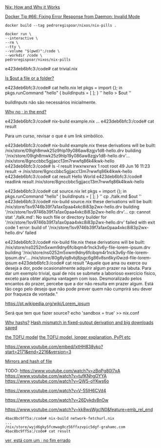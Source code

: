 


[Nix: How and Why it Works](https://www.youtube.com/watch?v=lxtHH838yko)


[Docker Tip #66: Fixing Error Response from Daemon: Invalid Mode](https://nickjanetakis.com/blog/docker-tip-66-fixing-error-response-from-daemon-invalid-mode)

`docker build --tag pedroregispoar/nixos/nix-pills .`

```
docker run \
--interactive \
--rm \
--tty \
--volume "$(pwd)":/code \
--workdir /code \
pedroregispoar/nixos/nix-pills
```


e423deb6bfc3:/code# cat trivial.nix 


[Is $out a file or a folder?](https://www.youtube.com/embed/lxtHH838yko?start=231&end=240&version=3)


e423deb6bfc3:/code# cat hello.nix 
let
  pkgs = import <nixpkgs> {};
in pkgs.runCommand "hello" { buildInputs = [ ]; }
  ''
    hello > $out
  ''

buildInputs não são necessários inicialmente.


[Why no ; in the end?](https://www.youtube.com/embed/lxtHH838yko?start=461&end=480&version=3)



e423deb6bfc3:/code# nix-build example.nix 
...
e423deb6bfc3:/code# cat result


Para um curso, revisar o que é um link simbólico.

e423deb6bfc3:/code# nix-build example.nix 
these derivations will be built:
  /nix/store/09igh8mwk25z9hlp19y086aw8zgjv1d8-hello.drv
building '/nix/store/09igh8mwk25z9hlp19y086aw8zgjv1d8-hello.drv'...
/nix/store/8gnccbbc5gjjacc13m7rwwfq86k4lkwk-hello
e423deb6bfc3:/code# ls -l result 
lrwxrwxrwx    1 root     root            49 Jun 16 11:23 result -> /nix/store/8gnccbbc5gjjacc13m7rwwfq86k4lkwk-hello
e423deb6bfc3:/code# cat result 
Hello World
e423deb6bfc3:/code# readlink result 
/nix/store/8gnccbbc5gjjacc13m7rwwfq86k4lkwk-hello



e423deb6bfc3:/code# cat source.nix 
let
  pkgs = import <nixpkgs> {};
in pkgs.runCommand "hello" { buildInputs = [ ]; }
  ''
    cp ./talk.md $out
  ''
e423deb6bfc3:/code# nix-build source.nix 
these derivations will be built:
  /nix/store/1sv9746b39f7a1ax0paa4xkc8i83p2wx-hello.drv
building '/nix/store/1sv9746b39f7a1ax0paa4xkc8i83p2wx-hello.drv'...
cp: cannot stat './talk.md': No such file or directory
builder for '/nix/store/1sv9746b39f7a1ax0paa4xkc8i83p2wx-hello.drv' failed with exit code 1
error: build of '/nix/store/1sv9746b39f7a1ax0paa4xkc8i83p2wx-hello.drv' failed



e423deb6bfc3:/code# nix-build file.nix 
these derivations will be built:
  /nix/store/ns0252m5xwm9dny6fcibqm4r1nck3v6y-file-lorem-ipsum.drv
building '/nix/store/ns0252m5xwm9dny6fcibqm4r1nck3v6y-file-lorem-ipsum.drv'...
/nix/store/80g6ylq8vbj8jsgc6g86v8sn6kyi0wzd-file-lorem-ipsum
e423deb6bfc3:/code# cat result 
"Aquele que ama ou exerce ou deseja a dor, pode ocasionalmente adquirir algum prazer na labuta. Para dar um exemplo trivial, qual de nós se submete a laborioso exercício físico, exceto para obter alguma vantagem com isso. Desmoralizado pelos encantos do prazer, percebe que a dor não resulta em prazer algum. Está tão cego pelo desejo que não pode prever quem não cumprirá seu dever por fraqueza de vontade."

https://pt.wikipedia.org/wiki/Lorem_ipsum



Será que tem que fazer source?
echo 'sandbox = true' >> nix.conf


[Why hashs?](https://www.youtube.com/embed/lxtHH838yko?start=1921&end=1977&version=3)
[Hash mismatch in fixed-output derivation and big downloads saved](https://www.youtube.com/embed/lxtHH838yko?start=2037&end=2082&version=3)

[the TOFU model](https://www.youtube.com/embed/lxtHH838yko?start=2126&end=2137&version=3)
[the TOFU model, longer explanation, PyPI etc](https://www.youtube.com/embed/lxtHH838yko?start=2126&end=2164&version=3)

https://www.youtube.com/embed/lxtHH838yko?start=2171&end=2216&version=3


[Mirrors and hash of file](https://www.youtube.com/embed/lxtHH838yko?start=2395&end=2416&version=3)



TODO:
https://www.youtube.com/watch?v=zBqPg80l7xA
https://www.youtube.com/watch?v=tufKNhgOYYA
https://www.youtube.com/watch?v=QW5-oYKws6o


https://www.youtube.com/watch?v=V-55IH6CVd4


https://www.youtube.com/watch?v=26Dykdv8nOw


https://www.youtube.com/watch?v=kk8wsWgclN0&feature=emb_rel_end


```
4bac8bc9ff5a:/code# nix-build network-fetchurl.nix
...
/nix/store/wyjd6gky5fcmwag0cz56ffxzvpic5dgf-grahamc.com
4bac8bc9ff5a:/code# cat result 
```

[ver, está com um ; no fim errado](https://www.youtube.com/embed/lxtHH838yko?start=3299&end=3372&version=3)
